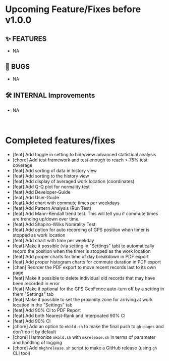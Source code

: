 # Upcoming Feature/Fixes before v1.0.0


## ✨ FEATURES
- NA


## 🐛 BUGS

- NA


## 🛠 INTERNAL Improvements

- NA


&nbsp;
&nbsp; 
&nbsp;

# Completed features/fixes

- [feat] Add toggle in setting to hide/view advanced statistical analysis
- [chore] Add test framework and test enough to reach > 75% test coverage
- [feat] Add sorting of data in history view
- [feat] Add sorting to the history view 
- [feat] Add display of averaged work location (coordinates)
- [feat] Add Q-Q plot for normality test
- [feat] Add Developer-Guide
- [feat] Add User-Guide
- [feat] Add chart with commute times per weekdays
- [feat] Add Pattern Analysis (Run Test)
- [feat] Add Mann-Kendall trend test. This will tell you if commute times are trending up/down over time.
- [feat] Add Shapiro-Wilks Nomrality Test
- [feat] Add option for auto recording of GPS position when timer is stopped as work location
- [feat] Add chart with time per weekday
- [feat] Make it possible (via setting in "Settings" tab) to automatically record the position when the timer is stopped as the work location
- [feat] Add proper charts for time of day breakdown in PDF export
- [feat] Add proper histogram charts for commute duration in PDF export
- [chan] Reorder the PDF export to move recent records last to its own page
- [feat] Make it possible to delete individual old records that may have been recorded in error
- [feat] Make it optional for the GPS GeoFence auto-turn off by a setting in them "Settings" tab
- [feat] Make it possible to set the proximity zone for arriving at work location in the "Settings" tab
- [feat] Add 90% CI to PDF Report
- [feat] Add both Nearest-Rank and Interpoated 90% CI
- [feat] Add 90% CI
- [chore] Add an option to `mkbld.sh` to make the final push to `gh-pages` and don't do it by default
- [chore] Harmonize `mkbld.sh` with `mkrelease.sh` in terms of parameter and handling of logging
- [chore] Add `mkghrelease.sh` script to make a GitHub release (using `gh` CLI tool)


